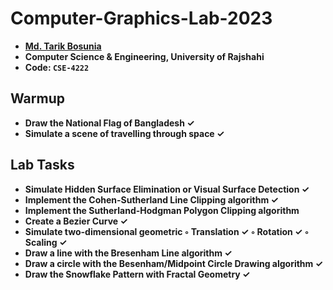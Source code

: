 # Computer-Graphics-Lab-2023

- **[Md. Tarik Bosunia](https://github.com/tarik1bosunia)**
- **Computer Science & Engineering, University of Rajshahi**
- **Code: `CSE-4222`**

## Warmup

- **Draw the National Flag of Bangladesh ✓**
- **Simulate a scene of travelling through space ✓**

## Lab Tasks

- **Simulate Hidden Surface Elimination or Visual Surface Detection ✓**
- **Implement the Cohen-Sutherland Line Clipping algorithm ✓**
- **Implement the Sutherland-Hodgman Polygon Clipping algorithm**
- **Create a Bezier Curve ✓**
- **Simulate two-dimensional geometric ◦ Translation ✓ ◦ Rotation ✓ ◦ Scaling ✓**
- **Draw a line with the Bresenham Line algorithm ✓**
- **Draw a circle with the Besenham/Midpoint Circle Drawing algorithm ✓**
- **Draw the Snowflake Pattern with Fractal Geometry ✓**
